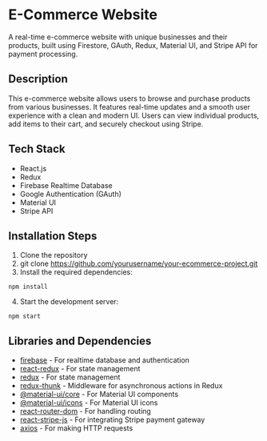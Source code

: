 # E-Commerce Website

A real-time e-commerce website with unique businesses and their products, built using Firestore, GAuth, Redux, Material UI, and Stripe API for payment processing.

## Description

This e-commerce website allows users to browse and purchase products from various businesses. It features real-time updates and a smooth user experience with a clean and modern UI. Users can view individual products, add items to their cart, and securely checkout using Stripe.

## Tech Stack

- React.js
- Redux
- Firebase Realtime Database
- Google Authentication (GAuth)
- Material UI
- Stripe API

## Installation Steps

1. Clone the repository
2. git clone https://github.com/yourusername/your-ecommerce-project.git
3. Install the required dependencies:
```
npm install
```
4. Start the development server:
```
npm start
```

## Libraries and Dependencies

- [firebase](https://www.npmjs.com/package/firebase) - For realtime database and authentication
- [react-redux](https://www.npmjs.com/package/react-redux) - For state management
- [redux](https://www.npmjs.com/package/redux) - For state management
- [redux-thunk](https://www.npmjs.com/package/redux-thunk) - Middleware for asynchronous actions in Redux
- [@material-ui/core](https://www.npmjs.com/package/@material-ui/core) - For Material UI components
- [@material-ui/icons](https://www.npmjs.com/package/@material-ui/icons) - For Material UI icons
- [react-router-dom](https://www.npmjs.com/package/react-router-dom) - For handling routing
- [react-stripe-js](https://www.npmjs.com/package/react-stripe-js) - For integrating Stripe payment gateway
- [axios](https://www.npmjs.com/package/axios) - For making HTTP requests

